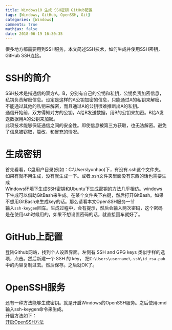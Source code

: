 ```yaml
---
title: Windows10 生成 SSH密钥 GitHub配置
tags: [Windows, GitHub, OpenSSH, Git]
categories: [Windows]
comments: true
mathjax: false
date: 2018-06-19 16:30:35
---
```

很多地方都需要用到SSH服务，本文简述SSH技术，如何生成并使用SSH密钥，GitHub SSH连接。  

<!-- more -->

# SSH的简介
SSH技术是指通信的双方A，B，分别有自己的公钥和私钥，公钥负责加密信息，私钥负责解密信息。设定是这样的A公钥加密的信息，只能通过A的私钥来解密，不能通过其他的私钥来解密，而且通过A的公钥很难推断出A的私钥。  
通信开始前，双方得知对方的公钥，A给B发送数据，用B的公钥来加密。B给A发送数据用A的公钥来加密。  
此项技术能够保证通信之间的安全性。即使信息被第三方获取，也无法解密。避免了信息被窃取，篡改，和冒充的情况。  

# 生成密钥
首先看看，C盘用户目录(例如：C:\Users\yunhao)下，有没有.ssh这个文件夹。如果有就不用生成，没有就生成一下。或者.ssh文件夹里面没有东西的话也需要生成  
Windows环境下生成SSH密钥和Ubuntu下生成密钥的方法几乎相仿。windows下生成可以借助GitBash来生成。在某个文件夹下右键，然后打开GitBash。如果不想用GitBash来生成key的话。那么请看本文OpenSSH服务一节  
输入`ssh-keygen`回车。生成过程中，会有提示，然后会输入两次密码，这个密码是在使用ssh时候用的，如果不想设置密码的话，就直接回车就好了。  

# GitHub上配置
登陆Github网站，找到个人设置界面。左侧有 SSH and GPG keys 类似字样的选项，点击。然后新建一个 SSH 的 key， 把`C:\Users\username\.ssh\id_rsa.pub`中的内容复制过去。然后保存。之后就OK了。  

# OpenSSH服务
还有一种方法能够生成密钥。就是开启Windows的OpenSSH服务。之后使用cmd输入ssh-keygen命令来生成。  
开启方法如下：  
[开启OpenSSH方法](/2018/06/19/windows-openssh-and-ssh-remote-connection/)